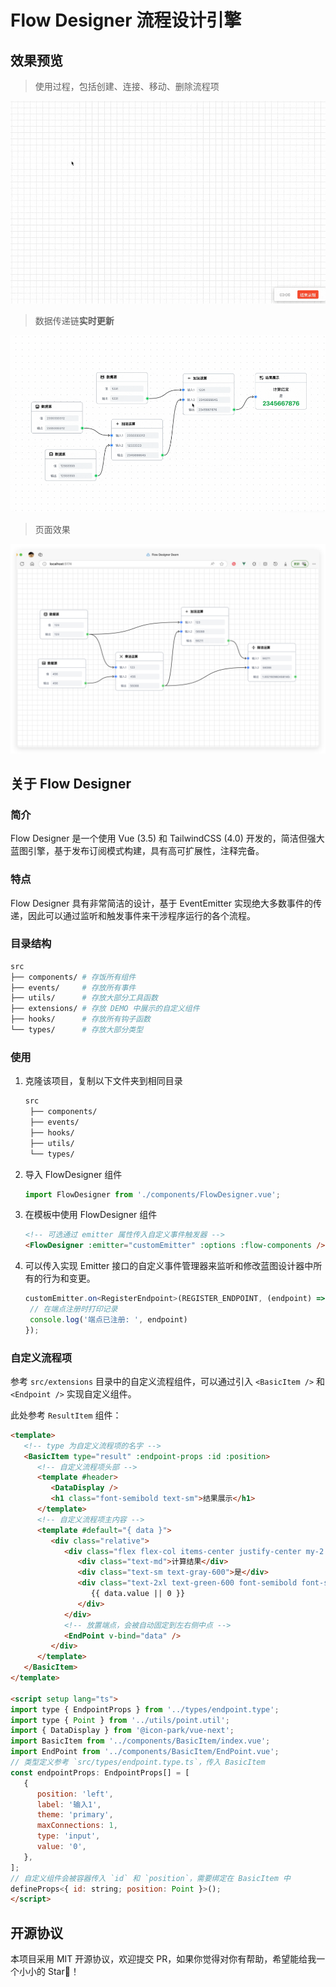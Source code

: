# Flow Designer 流程设计引擎

## 效果预览

> 使用过程，包括创建、连接、移动、删除流程项

![预览图2](images/preview-2.gif)

> 数据传递链**实时更新**

![预览图3](images/preview-3.gif)

> 页面效果

![预览图1](images/preview-1.png)

## 关于 Flow Designer 

### 简介

Flow Designer 是一个使用 Vue (3.5) 和 TailwindCSS (4.0) 开发的，简洁但强大蓝图引擎，基于发布订阅模式构建，具有高可扩展性，注释完备。

### 特点

Flow Designer 具有非常简洁的设计，基于 EventEmitter 实现绝大多数事件的传递，因此可以通过监听和触发事件来干涉程序运行的各个流程。

### 目录结构

```bash
src
├── components/ # 存饭所有组件
├── events/     # 存放所有事件
├── utils/      # 存放大部分工具函数
├── extensions/ # 存放 DEMO 中展示的自定义组件
├── hooks/      # 存放所有钩子函数
└── types/      # 存放大部分类型
```

### 使用

1. 克隆该项目，复制以下文件夹到相同目录
   ```bash
   src
    ├── components/
    ├── events/
    ├── hooks/
    ├── utils/
    └── types/
   ```
2. 导入 FlowDesigner 组件
   ```ts
   import FlowDesigner from './components/FlowDesigner.vue';
   ```
3. 在模板中使用 FlowDesigner 组件
   ```html
   <!-- 可选通过 emitter 属性传入自定义事件触发器 -->
   <FlowDesigner :emitter="customEmitter" :options :flow-components />
   ```
4. 可以传入实现 Emitter 接口的自定义事件管理器来监听和修改蓝图设计器中所有的行为和变更。
   ```ts
   customEmitter.on<RegisterEndpoint>(REGISTER_ENDPOINT, (endpoint) => {
    // 在端点注册时打印记录
    console.log('端点已注册: ', endpoint)
   });
   ```

### 自定义流程项

参考 `src/extensions` 目录中的自定义流程组件，可以通过引入 `<BasicItem />` 和 `<Endpoint />` 实现自定义组件。

此处参考 `ResultItem` 组件：

```html
<template> 
   <!-- type 为自定义流程项的名字 -->
   <BasicItem type="result" :endpoint-props :id :position>
      <!-- 自定义流程项头部 -->
      <template #header>
         <DataDisplay />
         <h1 class="font-semibold text-sm">结果展示</h1>
      </template>
      <!-- 自定义流程项主内容 -->
      <template #default="{ data }">
         <div class="relative">
            <div class="flex flex-col items-center justify-center my-2 gap-1">
               <div class="text-md">计算结果</div>
               <div class="text-sm text-gray-600">是</div>
               <div class="text-2xl text-green-600 font-semibold font-sans">
                  {{ data.value || 0 }}
               </div>
            </div>
            <!-- 放置端点，会被自动固定到左右侧中点 -->
            <EndPoint v-bind="data" />
         </div>
      </template>
   </BasicItem>
</template>

<script setup lang="ts">
import type { EndpointProps } from '../types/endpoint.type';
import type { Point } from '../utils/point.util';
import { DataDisplay } from '@icon-park/vue-next';
import BasicItem from '../components/BasicItem/index.vue';
import EndPoint from '../components/BasicItem/EndPoint.vue';
// 类型定义参考 `src/types/endpoint.type.ts`，传入 BasicItem
const endpointProps: EndpointProps[] = [
   {
      position: 'left',
      label: '输入1',
      theme: 'primary',
      maxConnections: 1,
      type: 'input',
      value: '0',
   },
];
// 自定义组件会被容器传入 `id` 和 `position`，需要绑定在 BasicItem 中
defineProps<{ id: string; position: Point }>();
</script>
```

## 开源协议

本项目采用 MIT 开源协议，欢迎提交 PR，如果你觉得对你有帮助，希望能给我一个小小的 Star🌟！